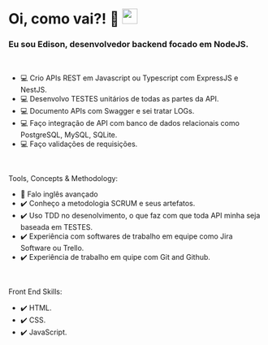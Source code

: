 <!--
<p align="left"> <img src="https://komarev.com/ghpvc/?username=maykbrito&color=yellow" alt="Profile views" /> </p>

<img align="right" height="590em" src="https://raw.githubusercontent.com/gist/EdisonMatos/b80693fe9310ac557ab672bbc85088b0/raw/d479525203d467e5d2d43a41cf54daf3694a1ba9/githubcard.svg"/>
-->

<h1 align="left">Oi, como vai?! 👋 <img src="https://raw.githubusercontent.com/kaueMarques/kaueMarques/master/hi.gif" height="30px" width="30px"></h1>
<h3 align="left">Eu sou Edison, desenvolvedor backend focado em NodeJS.</h3>
<br>

- 💻 Crio APIs REST em Javascript ou Typescript com ExpressJS e NestJS.
- 💻 Desenvolvo TESTES unitários de todas as partes da API.
- 💻 Documento APIs com Swagger e sei tratar LOGs.
- 💻 Faço integração de API com banco de dados relacionais como PostgreSQL, MySQL, SQLite.
- 💻 Faço validações de requisições.

<br>

Tools, Concepts & Methodology:

- 💬 Falo inglês avançado
- ✔️ Conheço a metodologia SCRUM e seus artefatos.
- ✔️ Uso TDD no desenolvimento, o que faz com que toda API minha seja baseada em TESTES.
- ✔️ Experiência com softwares de trabalho em equipe como Jira Software ou Trello.
- ✔️ Experiência de trabalho em quipe com Git and Github.

<br>

Front End Skills:
- ✔️ HTML.
- ✔️ CSS.
- ✔️ JavaScript.
